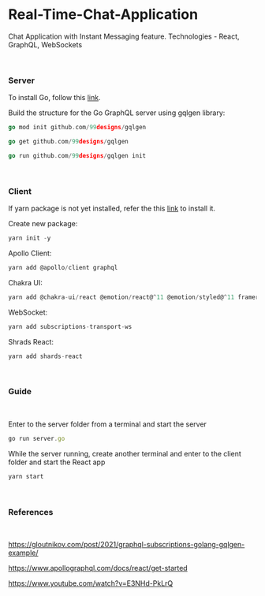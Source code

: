 # Real-Time-Chat-Application
Chat Application with Instant Messaging feature. Technologies - React, GraphQL, WebSockets

<br/>

### Server

To install Go, follow this [link](https://go.dev/dl/).


Build the structure for the Go GraphQL server using gqlgen library:

```go
go mod init github.com/99designs/gqlgen

go get github.com/99designs/gqlgen

go run github.com/99designs/gqlgen init
```


<br/>

### Client

If yarn package is not yet installed, refer the this [link](https://classic.yarnpkg.com/lang/en/docs/install) to install it.


Create new package: 
```javascript 
yarn init -y 
```

Apollo Client: 
```javascript
yarn add @apollo/client graphql 
```

Chakra UI: 
```javascript
yarn add @chakra-ui/react @emotion/react@^11 @emotion/styled@^11 framer-motion@^5 
 ```

WebSocket: 
```javascript
yarn add subscriptions-transport-ws 
 ```

Shrads React: 
```javascript
yarn add shards-react 
```

<br/>

### Guide

<br/>

Enter to the server folder from a terminal and start the server

 ```javascript
go run server.go
  ```

While the server running, create another terminal and enter to the client folder and start the React app

```javascript
yarn start 
```


<br/>

### References 

<br/>

https://gloutnikov.com/post/2021/graphql-subscriptions-golang-gqlgen-example/

https://www.apollographql.com/docs/react/get-started

https://www.youtube.com/watch?v=E3NHd-PkLrQ

